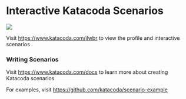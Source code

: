 # Interactive Katacoda Scenarios

[![](http://shields.katacoda.com/katacoda/jlwbr/count.svg)](https://www.katacoda.com/jlwbr "Get your profile on Katacoda.com")

Visit https://www.katacoda.com/jlwbr to view the profile and interactive scenarios

### Writing Scenarios
Visit https://www.katacoda.com/docs to learn more about creating Katacoda scenarios

For examples, visit https://github.com/katacoda/scenario-example
